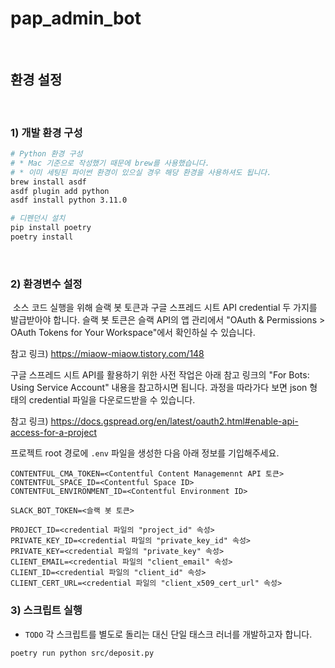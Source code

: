 # pap_admin_bot
​
## 환경 설정
​
### 1) 개발 환경 구성

```bash
# Python 환경 구성
# * Mac 기준으로 작성했기 때문에 brew를 사용했습니다.
# * 이미 세팅된 파이썬 환경이 있으실 경우 해당 환경을 사용하셔도 됩니다.
brew install asdf 
asdf plugin add python
asdf install python 3.11.0

# 디펜던시 설치
pip install poetry
poetry install
```
​
### 2) 환경변수 설정
​
소스 코드 실행을 위해 슬랙 봇 토큰과 구글 스프레드 시트 API credential 두 가지를 발급받아야 합니다.
슬랙 봇 토큰은 슬랙 API의 앱 관리에서 "OAuth & Permissions > OAuth Tokens for Your Workspace"에서 확인하실 수 있습니다.

참고 링크) https://miaow-miaow.tistory.com/148

구글 스프레드 시트 API를 활용하기 위한 사전 작업은 아래 참고 링크의 "For Bots: Using Service Account" 내용을 참고하시면 됩니다.
과정을 따라가다 보면 json 형태의 credential 파일을 다운로드받을 수 있습니다.

참고 링크) https://docs.gspread.org/en/latest/oauth2.html#enable-api-access-for-a-project

프로젝트 root 경로에 `.env` 파일을 생성한 다음 아래 정보를 기입해주세요.

```
CONTENTFUL_CMA_TOKEN=<Contentful Content Managemennt API 토큰>
CONTENTFUL_SPACE_ID=<Contentful Space ID>
CONTENTFUL_ENVIRONMENT_ID=<Contentful Environment ID>

SLACK_BOT_TOKEN=<슬랙 봇 토큰>

PROJECT_ID=<credential 파일의 "project_id" 속성>
PRIVATE_KEY_ID=<credential 파일의 "private_key_id" 속성>
PRIVATE_KEY=<credential 파일의 "private_key" 속성>
CLIENT_EMAIL=<credential 파일의 "client_email" 속성>
CLIENT_ID=<credential 파일의 "client_id" 속성>
CLIENT_CERT_URL=<credential 파일의 "client_x509_cert_url" 속성>
```

### 3) 스크립트 실행

- `TODO` 각 스크립트를 별도로 돌리는 대신 단일 태스크 러너를 개발하고자 합니다.

```bash
poetry run python src/deposit.py
```
